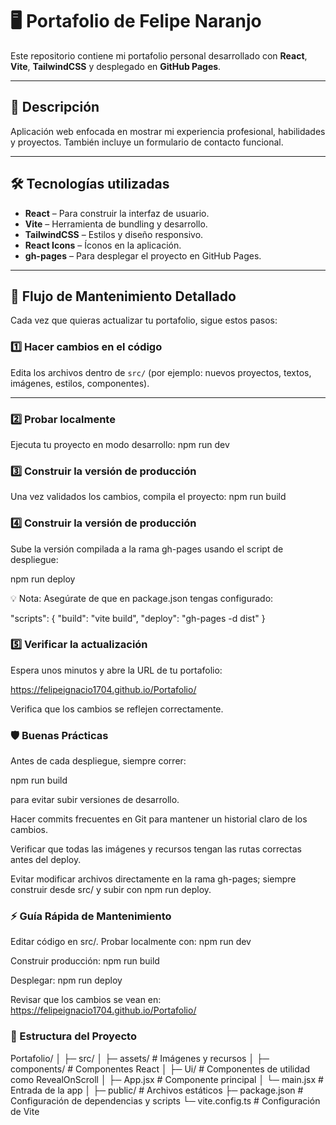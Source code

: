 # 🖥️ Portafolio de Felipe Naranjo

Este repositorio contiene mi portafolio personal desarrollado con **React**, **Vite**, **TailwindCSS** y desplegado en **GitHub Pages**.

---

## 🚀 Descripción

Aplicación web enfocada en mostrar mi experiencia profesional, habilidades y proyectos. También incluye un formulario de contacto funcional.

---

## 🛠 Tecnologías utilizadas

- **React** – Para construir la interfaz de usuario.
- **Vite** – Herramienta de bundling y desarrollo.
- **TailwindCSS** – Estilos y diseño responsivo.
- **React Icons** – Íconos en la aplicación.
- **gh-pages** – Para desplegar el proyecto en GitHub Pages.

---

## 🔧 Flujo de Mantenimiento Detallado

Cada vez que quieras actualizar tu portafolio, sigue estos pasos:

### 1️⃣ Hacer cambios en el código
Edita los archivos dentro de `src/` (por ejemplo: nuevos proyectos, textos, imágenes, estilos, componentes).

---

### 2️⃣ Probar localmente
Ejecuta tu proyecto en modo desarrollo:
npm run dev

### 3️⃣ Construir la versión de producción

Una vez validados los cambios, compila el proyecto:
npm run build

### 4️⃣ Construir la versión de producción
Sube la versión compilada a la rama gh-pages usando el script de despliegue:

npm run deploy

💡 Nota: Asegúrate de que en package.json tengas configurado:

"scripts": {
  "build": "vite build",
  "deploy": "gh-pages -d dist"
}

### 5️⃣ Verificar la actualización

Espera unos minutos y abre la URL de tu portafolio:

https://felipeignacio1704.github.io/Portafolio/

Verifica que los cambios se reflejen correctamente.

### 🛡 Buenas Prácticas

Antes de cada despliegue, siempre correr:

npm run build


para evitar subir versiones de desarrollo.

Hacer commits frecuentes en Git para mantener un historial claro de los cambios.

Verificar que todas las imágenes y recursos tengan las rutas correctas antes del deploy.

Evitar modificar archivos directamente en la rama gh-pages; siempre construir desde src/ y subir con npm run deploy.

### ⚡ Guía Rápida de Mantenimiento

Editar código en src/.
Probar localmente con:
npm run dev

Construir producción:
npm run build

Desplegar:
npm run deploy

Revisar que los cambios se vean en:
https://felipeignacio1704.github.io/Portafolio/

### 📂 Estructura del Proyecto
Portafolio/
│
├─ src/
│   ├─ assets/          # Imágenes y recursos
│   ├─ components/      # Componentes React
│   ├─ Ui/              # Componentes de utilidad como RevealOnScroll
│   ├─ App.jsx          # Componente principal
│   └─ main.jsx         # Entrada de la app
│
├─ public/              # Archivos estáticos
├─ package.json         # Configuración de dependencias y scripts
└─ vite.config.ts       # Configuración de Vite
